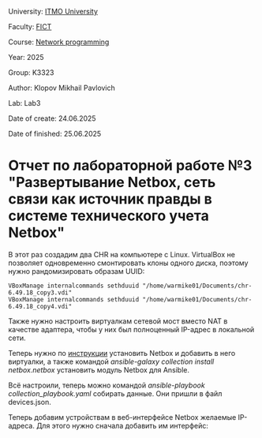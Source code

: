University: [ITMO University](https://itmo.ru/ru/)

Faculty: [FICT](https://itmo.ru/ru/viewfaculty/19/fakultet_prikladnoy_informatiki.htm)

Course: [Network programming](https://github.com/itmo-ict-faculty/network-programming)

Year: 2025

Group: K3323

Author: Klopov Mikhail Pavlovich

Lab: Lab3

Date of create: 24.06.2025

Date of finished: 25.06.2025

# Отчет по лабораторной работе №3 "Развертывание Netbox, сеть связи как источник правды в системе технического учета Netbox"

В этот раз создадим два CHR на компьютере с Linux. VirtualBox не позволяет одновременно смонтировать клоны одного диска, поэтому нужно рандомизировать образам UUID:

```
VBoxManage internalcommands sethduuid "/home/warmike01/Documents/chr-6.49.18_copy3.vdi"
VBoxManage internalcommands sethduuid "/home/warmike01/Documents/chr-6.49.18_copy4.vdi"
```
Также нужно настроить виртуалкам сетевой мост вместо NAT в качестве адаптера, чтобы у них был полноценный IP-адрес в локальной сети.

Теперь нужно по [инструкции](https://github.com/netbox-community/netbox-docker) установить Netbox и добавить в него виртуалки, а также командой *ansible-galaxy collection install netbox.netbox* установить модуль Netbox для Ansible.

Всё настроили, теперь можно командой *ansible-playbook collection_playbook.yaml* собирать данные. Они пришли в файл devices.json.

Теперь добавим устройствам в веб-интерфейсе Netbox желаемые IP-адреса. Для этого нужно сначала добавить им интерфейс:

